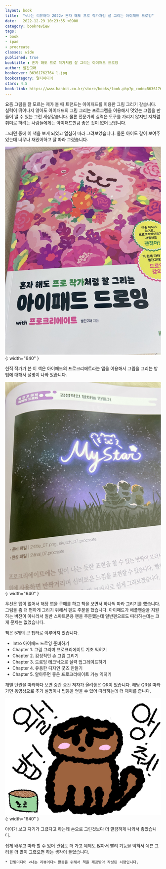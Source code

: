 ```yaml
---
layout: book
title:  "<나는 리뷰어다 2022> 혼자 해도 프로 작가처럼 잘 그리는 아이패드 드로잉"
date:   2022-12-29 10:23:35 +0900
category: bookreview
tags:
- book
- ipad
- procreate
classes: wide
published: true
booktitle : 혼자 해도 프로 작가처럼 잘 그리는 아이패드 드로잉
author: 빨간고래
bookcover: B6361762764_l.jpg
bookcategory: 멀티미디어
stars: 4.5
book-link: https://www.hanbit.co.kr/store/books/look.php?p_code=B6361762764
---
```


요즘 그림을 잘 모르는 제가 볼 때 트랜드는 아이패드를 이용한 그림 그리기 같습니다. 실력이 뛰어나지 않아도 아이패드의 그림 그리는 프로그램을 이용해서 멋있는 그림을 만들어 낼 수 있는 그런 세상같습니다. 물론 전문가의 실력은 도구를 가리지 않지만 저처럼 취미로 하려는 사람들에게는 아이패드만큼 좋은 것이 없어 보입니다. 

그러던 중에 이 책을 보게 되었고 열심히 따라 그려보았습니다. 물론 아이도 같이 보여주었는데 너무나 재밌어하고 잘 따라 그렸습니다. 

![](/images/reviewer_202212_01.jpg){: width="640" }

현직 작가가 쓴 이 책은 아이패드의 프로크리에트라는 앱을 이용해서 그림을 그리는 방법에 대해서 설명이 나와 있습니다. 

![](/images/reviewer_202212_02.jpg){: width="640" }

우선은 앱이 없어서 해당 앱을 구매를 하고 책을 보면서 하나씩 따라 그리기를 했습니다. 그림을 좀 더 편하게 그리기 위해서 펜도 주문을 했습니다. 아이패드가 애플펜슬을 지원하는 버전이 아니라서 일반 스마트폰용 펜을 주문했는데 일반펜으로도 따라하는데는 크게 문제는 없었습니다. 

책은 5개의 큰 챕터로 이루어져 있습니다.

- Intro 아이패드 드로잉 준비하기
- Chapter 1. 그림 그리며 프로크리에이트 기초 익히기
- Chapter 2. 감성적인 손 그림 그리기
- Chapter 3. 드로잉 테크닉으로 실력 업그레이드하기
- Chapter 4. 유용한 디자인 굿즈 만들기
- Chapter 5. 알아두면 좋은 프로크리에이트 기능 익히기

개별 단원을 따라하다 보면 중간 중간 저자가 올려놓은 QR이 있습니다. 해당 QR을 따라가면 동영상으로 추가 설명이나 팁등을 얻을 수 있어 따라하는데 더 재미를 줍니다.

![](/images/reviewer_202212_03.jpg){: width="640" }

아이가 보고 자기가 그렸다고 하는데 손으로 그린것보다 더 깔끔하게 나와서 좋았습니다. 

쉽게 배우고 따라 할 수 있어 관심도 더 가고 예제도 많아서 빨리 기능을 익혀서 예쁜 그리을 더 많이 그렸으면 하는 생각이 들었습니다.

```* 한빛미디어 <나는 리뷰어다> 활동을 위해서 책을 제공받아 작성된 서평입니다.```

